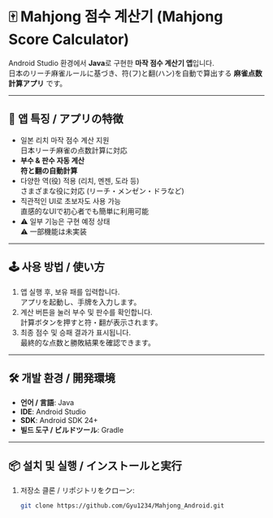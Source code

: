 # 🀄 Mahjong 점수 계산기 (Mahjong Score Calculator)

Android Studio 환경에서 **Java**로 구현한 **마작 점수 계산기 앱**입니다.  
日本のリーチ麻雀ルールに基づき、符(フ)と翻(ハン)を自動で算出する **麻雀点数計算アプリ** です。  

---

## 📱 앱 특징 / アプリの特徴
- 일본 리치 마작 점수 계산 지원  
  日本リーチ麻雀の点数計算に対応  
- **부수 & 판수 자동 계산**  
  **符と翻の自動計算**  
- 다양한 역(役) 적용 (리치, 멘젠, 도라 등)  
  さまざまな役に対応 (リーチ・メンゼン・ドラなど)  
- 직관적인 UI로 초보자도 사용 가능  
  直感的なUIで初心者でも簡単に利用可能  
- ⚠️ 일부 기능은 구현 예정 상태  
  ⚠️ 一部機能は未実装  

---

## 🕹 사용 방법 / 使い方
1. 앱 실행 후, 보유 패를 입력합니다.  
   アプリを起動し、手牌を入力します。  
2. 계산 버튼을 눌러 부수 및 판수를 확인합니다.  
   計算ボタンを押すと符・翻が表示されます。  
3. 최종 점수 및 승패 결과가 표시됩니다.  
   最終的な点数と勝敗結果を確認できます。  

---

## 🛠 개발 환경 / 開発環境
- **언어 / 言語**: Java  
- **IDE**: Android Studio  
- **SDK**: Android SDK 24+  
- **빌드 도구 / ビルドツール**: Gradle  

---

## 📦 설치 및 실행 / インストールと実行
1. 저장소 클론 / リポジトリをクローン:
   ```bash
   git clone https://github.com/Gyu1234/Mahjong_Android.git

